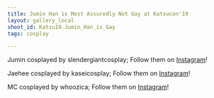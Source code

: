 ```yaml
---
title: Jumin Han is Most Assuredly Not Gay at Katsucon'19
layout: gallery_local
shoot_id: Katsu19.Jumin_Han_is_Gay
tags: cosplay

---
```


Jumin cosplayed by slendergiantcosplay; Follow them on [Instagram](https://www.instagram.com/slendergiantcosplay)!

Jaehee cosplayed by kaseicosplay; Follow them on [Instagram](https://www.instagram.com/kaseicosplay)!

MC cosplayed by whoozica; Follow them on [Instagram](https://www.instagram.com/whoozica)!

